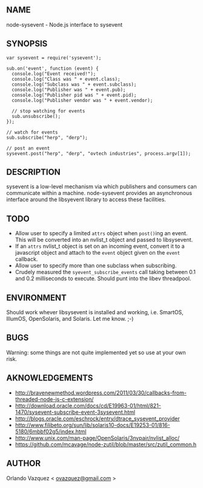 ## NAME

node-sysevent - Node.js interface to sysevent

## SYNOPSIS

    var sysevent = require('sysevent');

    sub.on('event', function (event) {
      console.log("Event received!");
      console.log("Class was " + event.class);
      console.log("Subclass was " + event.subclass);
      console.log("Publisher was " + event.pub);
      console.log("Publisher pid was " + event.pid);
      console.log("Publisher vendor was " + event.vendor);

      // stop watching for events
      sub.unsubscribe();
    });

    // watch for events
    sub.subscribe("herp", "derp");

    // post an event
    sysevent.post("herp", "derp", "ovtech industries", process.argv[1]);

## DESCRIPTION

sysevent is a low-level mechanism via which publishers and consumers can communicate within a machine. node-sysevent provides an asynchronous interface around the libsyevent library to access these facilities.

## TODO

- Allow user to specify a limited `attrs` object when `post()`ing an event. This will be converted into an nvlist_t object and passed to libsysevent.
- If an `attrs` nvlist_t object is set on an incoming event, convert it to a javascript object and attach to the `event` object given on the `event` callback.  
- Allow user to specify more than one subclass when subscribing.
- Crudely measured the `syevent_subscribe_events` call taking between 0.1 and 0.2 milliseconds to execute. Should punt into the libev threadpool.

## ENVIRONMENT

Should work whever libsysevent is installed and working, i.e. SmartOS, IllumOS, OpenSolaris, and Solaris. Let me know. ;-) 

## BUGS

Warning: some things are not quite implemented yet so use at your own risk.

## AKNOWLEDGEMENTS

* http://bravenewmethod.wordpress.com/2011/03/30/callbacks-from-threaded-node-js-c-extension/
* http://download.oracle.com/docs/cd/E19963-01/html/821-1470/sysevent-subscribe-event-3sysevent.html
* http://blogs.oracle.com/eschrock/entry/dtrace_sysevent_provider
* http://www.filibeto.org/sun/lib/solaris10-docs/E19253-01/816-5180/6mbbf02g5/index.html
* http://www.unix.com/man-page/OpenSolaris/3nvpair/nvlist_alloc/
* https://github.com/mcavage/node-zutil/blob/master/src/zutil_common.h

## AUTHOR

Orlando Vazquez < ovazquez@gmail.com >
